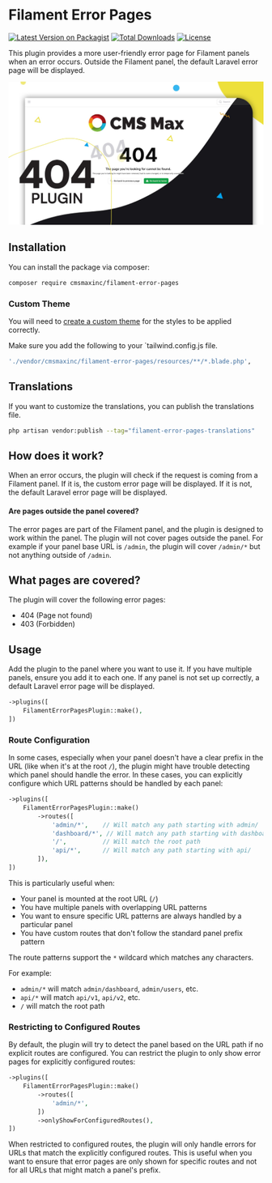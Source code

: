 # Filament Error Pages

[![Latest Version on Packagist](https://img.shields.io/packagist/v/cmsmaxinc/filament-error-pages.svg?style=flat-square)](https://packagist.org/packages/cmsmaxinc/filament-error-pages)
[![Total Downloads](https://img.shields.io/packagist/dt/cmsmaxinc/filament-error-pages.svg?style=flat-square)](https://packagist.org/packages/cmsmaxinc/filament-error-pages)
[![License](https://img.shields.io/packagist/l/cmsmaxinc/filament-error-pages.svg?style=flat-square)](https://packagist.org/packages/cmsmaxinc/filament-error-pages)

This plugin provides a more user-friendly error page for Filament panels when an error occurs. Outside the Filament panel, the default Laravel error page will be displayed.

![thumbnail](art/thumbnail.jpg)

## Installation

You can install the package via composer:

```bash
composer require cmsmaxinc/filament-error-pages
```

### Custom Theme

You will need to [create a custom theme](https://filamentphp.com/docs/3.x/panels/themes#creating-a-custom-theme) for the styles to be applied correctly.


Make sure you add the following to your `tailwind.config.js file.

```bash
'./vendor/cmsmaxinc/filament-error-pages/resources/**/*.blade.php',
```

## Translations
If you want to customize the translations, you can publish the translations file.

```bash
php artisan vendor:publish --tag="filament-error-pages-translations"
```

## How does it work?
When an error occurs, the plugin will check if the request is coming from a Filament panel. If it is, the custom error page will be displayed. If it is not, the default Laravel error page will be displayed.

#### Are pages outside the panel covered?
The error pages are part of the Filament panel, and the plugin is designed to work within the panel. The plugin will not cover pages outside the panel. For example if your panel base URL is `/admin`, the plugin will cover `/admin/*` but not anything outside of `/admin`.

## What pages are covered?
The plugin will cover the following error pages:
- 404 (Page not found)
- 403 (Forbidden)

## Usage

Add the plugin to the panel where you want to use it. If you have multiple panels, ensure you add it to each one. If any panel is not set up correctly, a default Laravel error page will be displayed.

```php
->plugins([
    FilamentErrorPagesPlugin::make(),
])
```

### Route Configuration

In some cases, especially when your panel doesn't have a clear prefix in the URL (like when it's at the root `/`), the plugin might have trouble detecting which panel should handle the error. In these cases, you can explicitly configure which URL patterns should be handled by each panel:

```php
->plugins([
    FilamentErrorPagesPlugin::make()
        ->routes([
            'admin/*',    // Will match any path starting with admin/
            'dashboard/*', // Will match any path starting with dashboard/
            '/',          // Will match the root path
            'api/*',      // Will match any path starting with api/
        ]),
])
```

This is particularly useful when:
- Your panel is mounted at the root URL (`/`)
- You have multiple panels with overlapping URL patterns
- You want to ensure specific URL patterns are always handled by a particular panel
- You have custom routes that don't follow the standard panel prefix pattern

The route patterns support the `*` wildcard which matches any characters.

For example:
- `admin/*` will match `admin/dashboard`, `admin/users`, etc.
- `api/*` will match `api/v1`, `api/v2`, etc.
- `/` will match the root path

### Restricting to Configured Routes

By default, the plugin will try to detect the panel based on the URL path if no explicit routes are configured. You can restrict the plugin to only show error pages for explicitly configured routes:

```php
->plugins([
    FilamentErrorPagesPlugin::make()
        ->routes([
            'admin/*',
        ])
        ->onlyShowForConfiguredRoutes(),
])
```

When restricted to configured routes, the plugin will only handle errors for URLs that match the explicitly configured routes. This is useful when you want to ensure that error pages are only shown for specific routes and not for all URLs that might match a panel's prefix.
